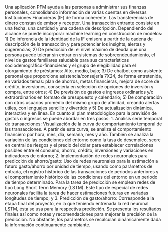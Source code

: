 
Una aplicación PFM ayuda a las personas a administrar sus finanzas personales, consolidando información de varias cuentas en diversas Instituciones Financieras (IF) de forma coherente.  Las transferencias de dinero constan de emisor y receptor. Una transacción entrante consiste en una fecha, una cantidad y una cadena de descripción. Dependiendo del alcance se puede incorporar machine learning en construcción de modelos: 1) De inferencia de la identidad de la IF emisora a partir de la cadena de descripción de la transacción y para potenciar los insights, alertas y sugerencias; 2) De predicción de: el nivel máximo de deuda que una persona puede tolerar sin entrar en sistemas de sobreendeudamiento, el nivel de gastos familiares saludable para sus características sociodemográfico-financieras y el grupo de elegibilidad para el otorgamiento de préstamos: Alto, medio, bajo; 3) De chatbot como asistente personal que proporcione asistencia/consejería 7X24, de forma entretenida, en variados temas: plan de ahorros, metas financieras, mejora de score de crédito, inversiones, consejería en selección de opciones de inversión y compra, entre otros; 4) De previsión de gastos e ingresos ordinarios y/o extraordinarios en formato de presupuesto y calendario; 5) De comparación con otros usuarios promedio del mismo grupo de afinidad, creando alertas utiles, con lenguajes sencillo y divertido y 5) De actualización dinámica, interactiva y en línea. En cuanto al plan metodológico para la previsión de gastos o ingresos se puede abordar en tres pasos: 1. Análisis serie temporal de transacciones: Visualización de la curva de comportamiento temporal de las transacciones. A partir de esta curva, se analiza el comportamiento financiero por hora, mes, día, semana, mes y año. También se analiza la variación de las condiciones del entorno como la tasa de desempleo, score en central de riesgos y el precio del dolar para establecer correlaciones posibles entre el consumo, ahorro, crédito, inversiones y variaciones en indicadores de entorno; 2. Implementación de redes neuronales para predicción de ahorro/gasto: Uso de redes neuronales para la estimación a futuro gasto/ahorro por unidad de tiempo, usando como parámetros de entrada, el registro histórico de las transacciones de periodos anteriores y el comportamiento histórico de las condiciones del entorno en un periodo de tiempo determinado. Para la tarea de predicción se emplean redes de tipo Long Short Term Memory (LSTM). Este tipo de especial de redes neuronales facilita la tarea de hacer estimaciones futuras en variadas longitudes de tiempo; y 3. Predicción de gasto/ahorro: Corresponde a la etapa final del proyecto, en la que teniendo entrenada la red neuronal LSTM, ésta se usa para la respectiva predicción. Se presenta los resultados finales así como notas y recomendaciones para mejorar la precisión de la predicción. No obstante, los parámetros se recalculan dinámicamente dada la información continuamente cambiante.
